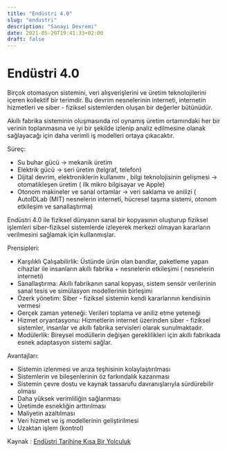 ```yaml
---
title: "Endüstri 4.0"
slug: "endustri"
description: "Sanayi Devremi"
date: 2021-05-20T19:41:33+02:00
draft: false
---
```


# Endüstri 4.0

Birçok otomasyon sistemini, veri alışverişlerini ve üretim teknolojilerini içeren kollektif bir terimdir.
Bu devrim nesnelerinin interneti, internetin hizmetleri ve siber - fiziksel sistemlerden oluşan bir değerler bütünüdür.

Akıllı fabrika sisteminin oluşmasında rol oynamış üretim ortamındaki her bir verinin toplanmasına ve iyi bir şekilde izlenip analiz edilmesine olanak sağlayacağı için daha verimli iş modelleri ortaya çıkacaktır.

Süreç:
- Su buhar gücü -> mekanik üretim
- Elektrik gücü -> seri üretim (telgraf, telefon)
- Dijital devrim, elektroniklerin kullanımı , bilgi teknolojisinin gelişmesi -> otomatikleşen üretim ( ilk mikro bilgisayar ve Apple)
- Otonom makineler ve sanal ortamlar -> veri saklama ve anilizi ( AutoIDLab (MIT) nesnelerin interneti, hücresel taşıma sistemi, otonom etkileşim ve sanallaştırma)

Endüstri 4.0 ile fiziksel dünyanın sanal bir kopyasının oluşturup fiziksel işlemleri siber-fiziksel sistemlerde izleyerek merkezi olmayan kararların verilmesini sağlamak için kullanmışlar.

Prensipleri:
- Karşılıklı Çalışabilirlik: Üstünde ürün olan bandlar, paketleme yapan cihazlar ile insanların akıllı fabrika + nesnelerin etkileşimi ( nesnelerin interneti)
- Sanallaştırma: Akıllı fabrikanın sanal kopyası, sistem sensör verilerinin sanal tesis ve simülasyon modellerinin birleşimi
- Özerk yönetim: Siber - fiziksel sistemin kendi kararlarının kendisinin vermesi
- Gerçek zaman yeteneği: Verileri toplama ve aniliz etme yeteneği
- Hizmet oryantasyonu: Hizmetlerin internet üzerinden siber - fiziksel sistemler, insanlar ve akıllı fabrika servisleri olarak sunulmaktadır.
- Modülerlik: Bireysel modüllerin değişen gereklilikleri için akıllı fabrikada esnek adaptasyon sistemi sağlar.

Avantajları:
- Sistemin izlenmesi ve arıza teşhisinin kolaylaştırılması
- Sistemlerin ve bileşenlerinin öz farkındalık kazanması
- Sistemin çevre dostu ve kaynak tassarufu davranışlarıyla sürdürebilir olması
- Daha yüksek verimliliğin sağlanması
- Üretimde esnekliğin arttırılması
- Maliyetin azaltılması
- Veri hizmet ve iş modellerinin geliştirilmesi
- Uzaktan işlem (kontrol)

Kaynak : [Endüstri Tarihine Kısa Bir Yolculuk](https://www.endustri40.com/endustri-tarihine-kisa-bir-yolculuk/)

